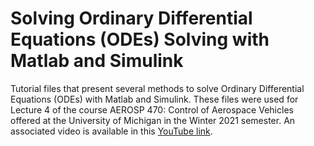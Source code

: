 # Solving Ordinary Differential Equations (ODEs) Solving with Matlab and Simulink
Tutorial files that present several methods to solve Ordinary Differential Equations (ODEs) with Matlab and Simulink. These files were used for Lecture 4 of the course AEROSP 470: Control of Aerospace Vehicles offered at the University of Michigan in the Winter 2021 semester. An associated video is available in this [YouTube link](https://youtu.be/VwlhxYTisk0).
